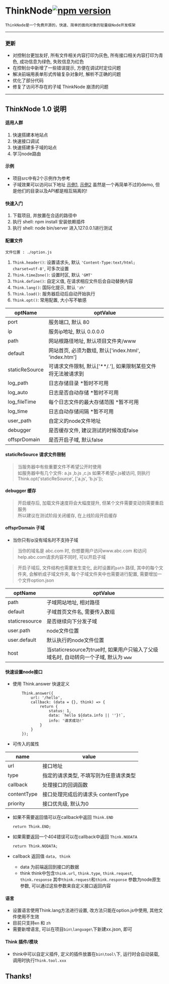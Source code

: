 # ThinkNode[![npm version](https://img.shields.io/npm/v/think-node.svg?style=flat)](https://badge.fury.io/js/think-node)
	ThinkNode是一个免费开源的，快速、简单的面向对象的轻量级Node开发框架
-----
### 更新
  - 对控制台更加友好, 所有文件相关内容打印为灰色, 所有接口相关内容打印为青色, 成功信息为绿色, 失败信息为红色
  - 在控制台中新增了一些错误提示, 方便在调试时定位问题
  - 解决前端用表单形式传输复杂对象时, 解析不正确的问题
  - 优化了部分代码
  - 修复了访问不存在的子域 ThinkNode 崩溃的问题
-----
## ThinkNode 1.0 说明
 #### 适用人群
  1. 快速搭建本地站点
  2. 快速接口调试
  3. 快速搭建多子域的站点
  4. 学习node路由

 #### 示例
  - 项目src中有2个示例作为参考
  - 子域效果可以访问以下地址
	[示例1](offsprdomain1.mtshen.xin), [示例2](offsprdomain2.mtshen.xin)
  虽然是一个再简单不过的demo, 但是他们的目录以及API都是相互隔离的!

 #### 快速入门
  1. 下载项目, 并放置在合适的路径中
  2. 执行 shell: npm install 安装依赖插件
  3. 执行 shell: node bin/server 进入127.0.0.1进行测试

 #### 配置文件
	文件位置 : ./option.js
  1. `Think.header()`: 设置请求头, 默认 `'Content-Type:text/html; charset=utf-8'`, 可多次设置
  2. `Think.timeZone()`: 设置时区, 默认 `'GMT'`
  3. `Think.define()`: 自定义值, 在请求相应文件后会自动替换内容
  4. `Think.lang()`: 国际化提示, 默认 `'zh'`
  5. `Think.load()`: 服务器启动后自动开始执行
  6. `Think.opt()`: 常用配置, 大小写不敏感


optName | optValue
------|------
port	 	| 服务端口, 默认 80
ip	 	| 服务ip地址, 默认 0.0.0.0
path	 	| 网站根路径地址, 默认项目文件夹/www
default	| 网站首页, 必须为数组, 默认['index.html', 'index.htm']
staticReSource | 可请求文件限制, 默认['**/*.*'], 如果限制某些文件将无法被请求到
log_path | 日志存储目录 *暂时不可用
log_auto | 日志是否自动存储 *暂时不可用
log_fileTime | 每个日志文件的最大存储范围 *暂不可用
log_time | 日志自动存储间隔 *暂不可用
user_path| 自定义的node文件地址
debugger | 是否缓存文件, 建议测试的时候改成false
offsprDomain | 是否开启子域, 默认false

 #### staticReSource 请求文件限制
  > 当服务器中有些重要文件不希望公开时使用  
  > 如服务器中有几个文件: a.js ,b.js ,c.js
  > 如果不希望c.js被访问, 则执行Think.opt('staticReSource', ['a.js', 'b.js']);

 #### debugger 缓存
  > 开启缓存后, 加载文件速度将会大幅度提升, 但某个文件需要变动则需要重启服务   
  > 所以建议在测试阶段关闭缓存, 在上线阶段开启缓存

 #### offsprDomain 子域
  - 当你只有ip没有域名时不支持子域

  > 当你的域名是 abc.com 时, 你想要用户访问www.abc.com 和访问 help.abc.com请求内容不同时, 可以开启子域
  
  > 开启子域后, 文件结构也需要发生变化, 此时设置的`path` 路径, 其中的每个文件夹, 会解析成子域文件夹, 每个子域文件夹中也需要进行配置, 需要增加一个文件option.json



  optName | optValue
  -------|---------
  path			| 子域网站地址, 相对路径
  default		| 子域首页文件名, 需要传入数组
  staticresource| 是否继续向下分发子域
  user.path		| node文件位置
  user.default	| 默认执行的node文件位置
  host			| 当staticresource为true时, 如果用户只输入了父级域名时, 自动转向一个子域, 默认为 `www`


 #### 快速设置node接口
  - 使用 Think.answer 快速定义
	```
		Think.answer({
			url: '/hello',
			callback: (data = {}, think) => {
				return {
					status: 1,
					data: `hello ${data.info || ''}!`,
					info: '请求成功!'
				}
			}
		});
	```
   - 可传入的属性
   	   
name | value
-----|-------
url  | 接口地址
type | 指定的请求类型, 不填写则为任意请求类型
callback | 处理接口的回调函数
contentType | 接口处理完成后的请求头 contentType
priority | 接口优先级, 默认为0

  - 如果不需要返回值可以在callback中返回 `Think.END`
	```
	return Think.END;
	```

  - 如果需要返回一个404错误可以在callback中返回 `Think.NODATA`
	```
	return Think.NODATA;
	```

  - callback 返回值 `data, think`
  	- data 为前端返回到接口的数据
	- think think中包含`think.url`, `think.type`, `think.request`, `think.response` 其中`think.request`和`think.response` 参数为node原生参数, 可以通过这些参数来自定义接口返回内容

 #### 语言
  - 设置语言使用Think.lang方法进行设置, 改方法只能在option.js中使用, 其他文件使用不生效
  - 目前只支持`en` 和 `zh`
  - 需要新增语言, 可以在项目`bin\language\`下新建xx.json, 即可
 
 #### Think 插件/模块
  - think中可以自定义插件, 定义的插件放置在`bin\tool\`下, 运行时会自动装载, 调用时执行`Think.tool.xxx`
  
## Thanks!
